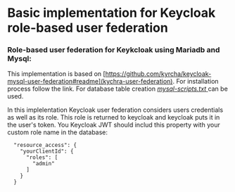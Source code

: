 # Basic implementation for Keycloak role-based user federation

### Role-based user federation for Keykcloak using Mariadb and Mysql:

This implementation is based on [https://github.com/kyrcha/keycloak-mysql-user-federation#readme](kychra-user-federation).
For installation process follow the link. For database table creation <ins>*mysql-scripts.txt* </ins> can be used.

In this implelentation Keycloak user federation considers users credentials as well as its role. 
This role is returned to keycloak and keycloak puts it in the user's token.
You Keycloak JWT should includ this property with your custom role name in the database:

```
  "resource_access": {
    "yourClientId": {
      "roles": [
        "admin"
      ]
    }
  }
```
